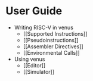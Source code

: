 # User Guide

* Writing RISC-V in venus
    * [[Supported Instructions]]
    * [[Pseudoinstructions]]
    * [[Assembler Directives]]
    * [[Environmental Calls]]
* Using venus
    * [[Editor]]
    * [[Simulator]]
